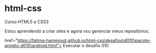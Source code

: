 # html-css
 Curso HTML5 e CSS3

 Estou aprendendo a criar sites e agora vou gerenciar meus repositórios.

 <a> href="https://fatima-hammoud.github.io/html-css\desafios\d010\pacote-projeto-d010\android.html"> Executar o desafio 010</a>
